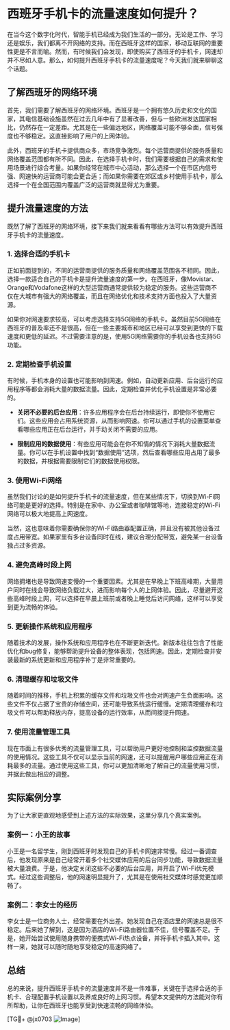 # 西班牙手机卡的流量速度如何提升？

在当今这个数字化时代，智能手机已经成为我们生活的一部分。无论是工作、学习还是娱乐，我们都离不开网络的支持。而在西班牙这样的国家，移动互联网的重要性更是不言而喻。然而，有时候我们会发现，即使购买了西班牙的手机卡，网速却并不尽如人意。那么，如何提升西班牙手机卡的流量速度呢？今天我们就来聊聊这个话题。

## 了解西班牙的网络环境

首先，我们需要了解西班牙的网络环境。西班牙是一个拥有悠久历史和文化的国家，其电信基础设施虽然在过去几年中有了显著改善，但与一些欧洲发达国家相比，仍然存在一定差距。尤其是在一些偏远地区，网络覆盖可能不够全面，信号强度也不够稳定。这直接影响了用户的上网体验。

此外，西班牙的手机卡提供商众多，市场竞争激烈。每个运营商提供的服务质量和网络覆盖范围都有所不同。因此，在选择手机卡时，我们需要根据自己的需求和使用场景进行综合考量。如果你经常在城市中心活动，那么选择一个在市区内信号强、网速快的运营商可能会更合适；而如果你需要在郊区或乡村使用手机卡，那么选择一个在全国范围内覆盖广泛的运营商就显得尤为重要。

## 提升流量速度的方法

既然了解了西班牙的网络环境，接下来我们就来看看有哪些方法可以有效提升西班牙手机卡的流量速度。

### 1. 选择合适的手机卡

正如前面提到的，不同的运营商提供的服务质量和网络覆盖范围各不相同。因此，选择一款适合自己的手机卡是提升流量速度的第一步。在西班牙，像Movistar、Orange和Vodafone这样的大型运营商通常提供较为稳定的服务。这些运营商不仅在大城市有强大的网络覆盖，而且在网络优化和技术支持方面也投入了大量资源。

如果你对网速要求较高，可以考虑选择支持5G网络的手机卡。虽然目前5G网络在西班牙的普及率还不是很高，但在一些主要城市和地区已经可以享受到更快的下载速度和更低的延迟。不过需要注意的是，使用5G网络需要你的手机设备也支持5G功能。

### 2. 定期检查手机设置

有时候，手机本身的设置也可能影响到网速。例如，自动更新应用、后台运行的应用程序等都会消耗大量的数据流量。因此，定期检查并优化手机设置是非常必要的。

- **关闭不必要的后台应用**：许多应用程序会在后台持续运行，即使你不使用它们。这些应用会占用系统资源，从而影响网速。你可以通过手机的设置菜单查看哪些应用正在后台运行，并手动关闭不需要的应用。
  
- **限制应用的数据使用**：有些应用可能会在你不知情的情况下消耗大量数据流量。你可以在手机设置中找到“数据使用”选项，然后查看哪些应用占用了最多的数据，并根据需要限制它们的数据使用权限。

### 3. 使用Wi-Fi网络

虽然我们讨论的是如何提升手机卡的流量速度，但在某些情况下，切换到Wi-Fi网络可能是更好的选择。特别是在家中、办公室或者咖啡馆等地，连接稳定的Wi-Fi网络可以极大地提高上网速度。

当然，这也意味着你需要确保你的Wi-Fi路由器配置正确，并且没有被其他设备过度占用带宽。如果家里有多台设备同时在线，建议合理分配带宽，避免某一台设备独占过多资源。

### 4. 避免高峰时段上网

网络拥堵也是导致网速变慢的一个重要因素。尤其是在早晚上下班高峰期，大量用户同时在线会导致网络负载过大，进而影响每个人的上网体验。因此，尽量避开这些高峰时段上网，可以选择在早晨上班前或者晚上睡觉后访问网络，这样可以享受到更为流畅的体验。

### 5. 更新操作系统和应用程序

随着技术的发展，操作系统和应用程序也在不断更新迭代。新版本往往包含了性能优化和bug修复，能够帮助提升设备的整体表现，包括网速。因此，定期检查并安装最新的系统更新和应用程序补丁是非常重要的。

### 6. 清理缓存和垃圾文件

随着时间的推移，手机上积累的缓存文件和垃圾文件也会对网速产生负面影响。这些文件不仅占据了宝贵的存储空间，还可能导致系统运行缓慢。定期清理缓存和垃圾文件可以帮助释放内存，提高设备的运行效率，从而间接提升网速。

### 7. 使用流量管理工具

现在市面上有很多优秀的流量管理工具，可以帮助用户更好地控制和监控数据流量的使用情况。这些工具不仅可以显示当前的网速，还可以提醒用户哪些应用正在消耗最多的流量。通过使用这些工具，你可以更加清晰地了解自己的流量使用习惯，并据此做出相应的调整。

## 实际案例分享

为了让大家更直观地感受到上述方法的实际效果，这里分享几个真实案例。

### 案例一：小王的故事

小王是一名留学生，刚到西班牙时发现自己的手机卡网速非常慢。经过一番调查后，他发现原来是自己经常开着多个社交媒体应用的后台同步功能，导致数据流量被大量浪费。于是，他决定关闭这些不必要的后台应用，并开启了Wi-Fi优先模式。经过这些调整后，他的网速明显提升了，尤其是在使用社交媒体时感觉更加顺畅了。

### 案例二：李女士的经历

李女士是一位商务人士，经常需要在外出差。她发现自己在酒店里的网速总是很不稳定。后来她了解到，这是因为酒店的Wi-Fi路由器位置不佳，信号覆盖不足。于是，她开始尝试使用随身携带的便携式Wi-Fi热点设备，并将手机卡插入其中。这样一来，她就可以随时随地享受稳定的高速网络了。

## 总结

总的来说，提升西班牙手机卡的流量速度并不是一件难事，关键在于选择合适的手机卡、合理配置手机设置以及养成良好的上网习惯。希望本文提供的方法能对你有所帮助，让你在西班牙也能享受到快速流畅的网络体验。

[TG💪+ @jx0703 ![Image](https://github.com/user-attachments/assets/dbca1d08-cadb-493c-b0ec-ad6f7a83f270)]
